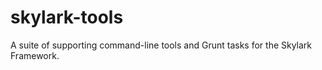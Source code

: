 skylark-tools
=============

A suite of supporting command-line tools and Grunt tasks for the Skylark Framework.
